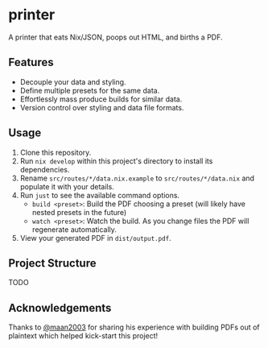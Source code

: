 # printer

A printer that eats Nix/JSON, poops out HTML, and births a PDF.

## Features

- Decouple your data and styling.
- Define multiple presets for the same data.
- Effortlessly mass produce builds for similar data.
- Version control over styling and data file formats.

## Usage

1. Clone this repository.
2. Run `nix develop` within this project's directory to install its dependencies.
3. Rename `src/routes/*/data.nix.example` to `src/routes/*/data.nix` and populate it with your details.
4. Run `just` to see the available command options.
   - `build <preset>`: Build the PDF choosing a preset (will likely have nested presets in the future)
   - `watch <preset>`: Watch the build. As you change files the PDF will regenerate automatically.
5. View your generated PDF in `dist/output.pdf`.

## Project Structure

TODO

## Acknowledgements

Thanks to [@maan2003](https://github.com/maan2003) for sharing his experience with building PDFs out of plaintext which helped kick-start this project!
